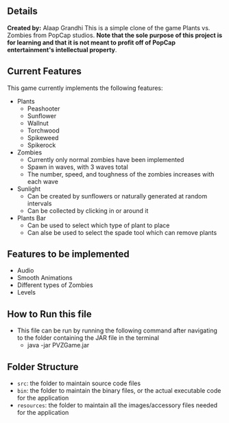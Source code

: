 ## Details
**Created by:** Alaap Grandhi
This is a simple clone of the game Plants vs. Zombies from PopCap studios. **Note that the sole purpose of this project is for learning and that it is not meant to profit off of PopCap entertainment's intellectual property**. 

## Current Features
This game currently implements the following features:
* Plants
  * Peashooter
  * Sunflower
  * Wallnut
  * Torchwood
  * Spikeweed
  * Spikerock  
* Zombies
  * Currently only normal zombies have been implemented
  * Spawn in waves, with 3 waves total
  * The number, speed, and toughness of the zombies increases with each wave
* Sunlight
  * Can be created by sunflowers or naturally generated at random intervals
  * Can be collected by clicking in or around it
* Plants Bar
  * Can be used to select which type of plant to place
  * Can alse be used to select the spade tool which can remove plants 

## Features to be implemented
* Audio
* Smooth Animations
* Different types of Zombies
* Levels

## How to Run this file
* This file can be run by running the following command after navigating to the folder containing the JAR file in the terminal
  * java -jar PVZGame.jar

## Folder Structure
- `src`: the folder to maintain source code files
- `bin`: the folder to maintain the binary files, or the actual executable code for the application
- `resources`: the folder to maintain all the images/accessory files needed for the application
